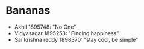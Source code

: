 # Bananas
* Akhil 1895748: "No One"
* Vidyasagar 1895253: "Finding happiness"
* Sai krishna reddy 1898370: "stay cool, be simple"
